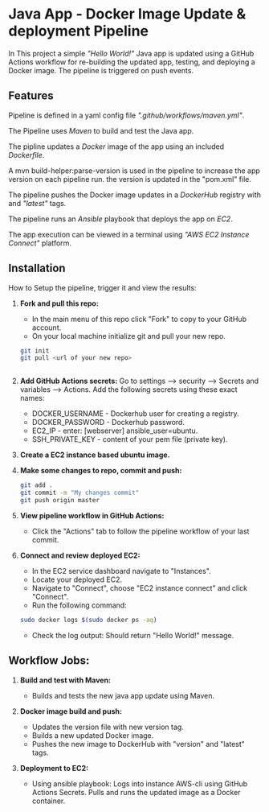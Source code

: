 
# Java App -  Docker Image Update & deployment Pipeline
In This project a simple *"Hello World!"* Java app is updated using a GitHub Actions workflow for re-building the updated app, testing, and deploying a Docker image. The pipeline is triggered on push events.

## Features 
Pipeline is defined in a yaml config file *".github/workflows/maven.yml"*.

The Pipeline uses *Maven* to build and test the Java app.

The pipline updates a *Docker* image of the app using an included *Dockerfile*.

A mvn build-helper:parse-version is used in the pipeline to increase the app version on each pipeline run. the version is updated in the "pom.xml" file.

The pipeline pushes the Docker image updates in a *DockerHub* registry with *<version>* and *"latest"* tags.

The pipeline runs an *Ansible* playbook that deploys the app on *EC2*.

The app execution can be viewed in a terminal using *"AWS EC2 Instance Connect"* platform.

## Installation
How to Setup the pipeline, trigger it and view the results:

1. **Fork and pull this repo:**
    - In the main menu of this repo click "Fork" to copy to your GitHub account.
    - On your local machine initialize git and pull your new repo.

    ```bash
    git init
    git pull <url of your new repo>
     
    ```
     
2. **Add GitHub Actions secrets:**
    Go to settings --> security --> Secrets and variables --> Actions.
    Add the following secrets using these exact names:
    - DOCKER_USERNAME - Dockerhub user for creating a registry.
    - DOCKER_PASSWORD - Dockerhub password.
    - EC2_IP - enter: [webserver] <ip target where app will run> ansible_user=ubuntu.
    - SSH_PRIVATE_KEY - content of your pem file (private key).

3. **Create a EC2 instance based ubuntu image.**

4. **Make some changes to repo, commit and push:**

    ```bash
    git add .
    git commit -m "My changes commit"
    git push origin master
    ```
    
5. **View pipeline workflow in GitHub Actions:**
    - Click the "Actions" tab to follow the pipeline workflow of your last commit.

6. **Connect and review deployed EC2:**
    - In the EC2 service dashboard navigate to "Instances".
    - Locate your deployed EC2.
    - Navigate to "Connect", choose "EC2 instance connect" and click "Connect".
    - Run the following command: 
    
    ```bash
    sudo docker logs $(sudo docker ps -aq)
    
    ```
    - Check the log output: Should return "Hello World!" message.

## Workflow Jobs:

1. **Build and test with Maven:**
    - Builds and tests the new java app update using Maven.

2. **Docker image build and push:**
    - Updates the version file with new version tag.
    - Builds a new updated Docker image.
    - Pushes the new image to DockerHub with "version" and "latest" tags.

3. **Deployment to EC2:**
    - Using ansible playbook: Logs into instance AWS-cli using GitHub Actions Secrets. 
    Pulls and runs the updated image as a Docker container.
